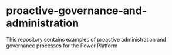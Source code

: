 # proactive-governance-and-administration
This repository contains examples of proactive administration and governance processes for the Power Platform
